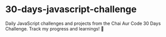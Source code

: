 # 30-days-javascript-challenge
Daily JavaScript challenges and projects from the Chai Aur Code 30 Days Challenge. Track my progress and learnings! 🚀
